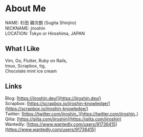 # About Me
NAME: 杉田 親次朗 (Sugita Shinjiro)  
NICKNAME: jiroshin  
LOCATION: Tokyo or Hiroshima, JAPAN

## What I Like
Vim, Go, Flutter, Ruby on Rails,  
tmux, Scrapbox, tig,  
Chocolate mint ice cream

## Links
Blog: [https://jiroshin.dev/](https://jiroshin.dev/)  
Scrapbox: [https://scrapbox.io/jiroshin-knowledge/](https://scrapbox.io/jiroshin-knowledge/)  
Twitter: [https://twitter.com/jiroshin_](https://twitter.com/jiroshin_)  
Qiita: [https://qiita.com/jiroshin](https://qiita.com/jiroshin)  
Wantedly: [https://www.wantedly.com/users/91736415](https://www.wantedly.com/users/91736415)  

